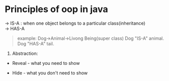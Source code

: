 # Principles of oop in java
-> IS-A : when one object belongs to a particular class(inheritance)  
-> HAS-A  
> example:
Dog->Animal->Livong Being(super class)
Dog "IS-A" animal.
Dog "HAS-A" tail.

1. Abstraction:
* Reveal - what you need to show
+ Hide - what you don't need to show
